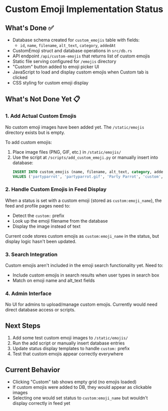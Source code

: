 # Custom Emoji Implementation Status

## What's Done ✅
- Database schema created for `custom_emojis` table with fields:
  - `id`, `name`, `filename`, `alt_text`, `category`, `addedAt`
- CustomEmoji struct and database operations in `src/db.rs`
- API endpoint `/api/custom-emojis` that returns list of custom emojis
- Static file serving configured for `/emojis` directory
- "Custom" button added to emoji picker UI
- JavaScript to load and display custom emojis when Custom tab is clicked
- CSS styling for custom emoji display

## What's Not Done Yet 📋

### 1. Add Actual Custom Emojis
No custom emoji images have been added yet. The `/static/emojis` directory exists but is empty.

To add custom emojis:
1. Place image files (PNG, GIF, etc.) in `/static/emojis/`
2. Use the script at `/scripts/add_custom_emoji.py` or manually insert into database:
   ```sql
   INSERT INTO custom_emojis (name, filename, alt_text, category, addedAt) 
   VALUES ('partyparrot', 'partyparrot.gif', 'Party Parrot', 'custom', <timestamp>);
   ```

### 2. Handle Custom Emojis in Feed Display
When a status is set with a custom emoji (stored as `custom:emoji_name`), the feed and profile pages need to:
- Detect the `custom:` prefix
- Look up the emoji filename from the database
- Display the image instead of text

Current code stores custom emojis as `custom:emoji_name` in the status, but display logic hasn't been updated.

### 3. Search Integration
Custom emojis aren't included in the emoji search functionality yet. Need to:
- Include custom emojis in search results when user types in search box
- Match on emoji name and alt_text fields

### 4. Admin Interface
No UI for admins to upload/manage custom emojis. Currently would need direct database access or scripts.

## Next Steps
1. Add some test custom emoji images to `/static/emojis/`
2. Run the add script or manually insert database entries
3. Update status display templates to handle `custom:` prefix
4. Test that custom emojis appear correctly everywhere

## Current Behavior
- Clicking "Custom" tab shows empty grid (no emojis loaded)
- If custom emojis were added to DB, they would appear as clickable images
- Selecting one would set status to `custom:emoji_name` but wouldn't display correctly in feed yet